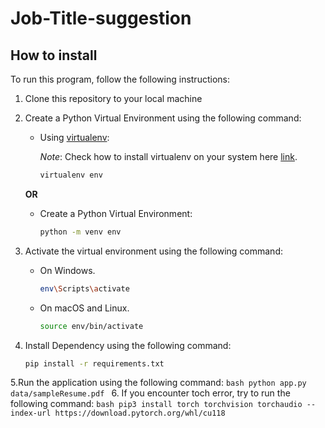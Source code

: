 # Job-Title-suggestion

## How to install 
</div>
To run this program, follow the following instructions:

1. Clone this repository to your local machine
2. Create a Python Virtual Environment using the following command:
   - Using [virtualenv](https://learnpython.com/blog/how-to-use-virtualenv-python/):

     _Note_: Check how to install virtualenv on your system here [link](https://learnpython.com/blog/how-to-use-virtualenv-python/).

     ```bash
     virtualenv env
     ```

   **OR**

   - Create a Python Virtual Environment:

     ```bash
     python -m venv env
     ```
3. Activate the virtual environment using the following command:
   - On Windows.

     ```bash
     env\Scripts\activate
     ```

   - On macOS and Linux.

     ```bash
     source env/bin/activate
     ```
4. Install Dependency using the following command:
     ```bash
     pip install -r requirements.txt
     ```
5.Run the application using the following command:
     ```bash
     python app.py data/sampleResume.pdf
     ```
6. If you encounter toch error, try to run the following command:
     ```bash
     pip3 install torch torchvision torchaudio --index-url https://download.pytorch.org/whl/cu118
     ```
